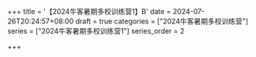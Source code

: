 +++
title = '【2024牛客暑期多校训练营1】B'
date = 2024-07-26T20:24:57+08:00
draft = true
categories = ["2024牛客暑期多校训练营"]
series = ["2024牛客暑期多校训练营1"]
series_order = 2

+++
